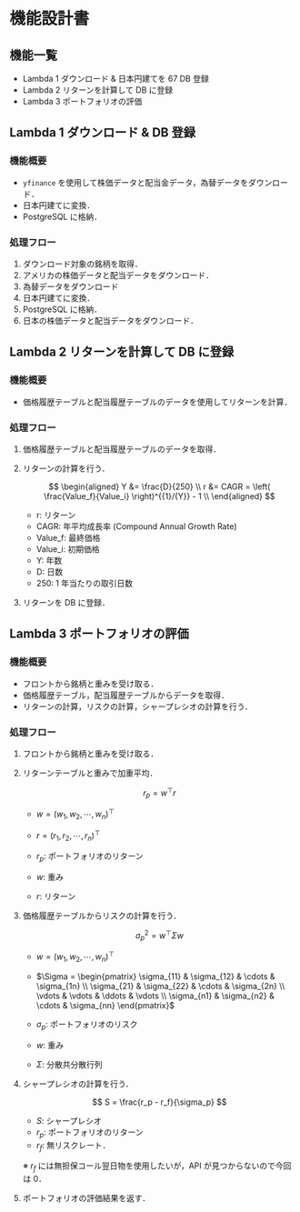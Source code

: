 # 機能設計書

## 機能一覧

- Lambda 1 ダウンロード & 日本円建てを 67 DB 登録
- Lambda 2 リターンを計算して DB に登録
- Lambda 3 ポートフォリオの評価

## Lambda 1 ダウンロード & DB 登録

### 機能概要

- `yfinance` を使用して株価データと配当金データ，為替データをダウンロード．
- 日本円建てに変換．
- PostgreSQL に格納．

### 処理フロー

1. ダウンロード対象の銘柄を取得．
2. アメリカの株価データと配当データをダウンロード．
3. 為替データをダウンロード
4. 日本円建てに変換．
5. PostgreSQL に格納．
6. 日本の株価データと配当データをダウンロード．

## Lambda 2 リターンを計算して DB に登録

### 機能概要

- 価格履歴テーブルと配当履歴テーブルのデータを使用してリターンを計算．

### 処理フロー

1. 価格履歴テーブルと配当履歴テーブルのデータを取得．
2. リターンの計算を行う．

   $$
   \begin{aligned}
   Y &= \frac{D}{250} \\
   r &= CAGR = \left( \frac{Value_f}{Value_i} \right)^{{1}/{Y}} - 1 \\
   \end{aligned}
   $$

   - r: リターン
   - CAGR: 年平均成長率 (Compound Annual Growth Rate)
   - Value_f: 最終価格
   - Value_i: 初期価格
   - Y: 年数
   - D: 日数
   - 250: 1 年当たりの取引日数

3. リターンを DB に登録．

## Lambda 3 ポートフォリオの評価

### 機能概要

- フロントから銘柄と重みを受け取る．
- 価格履歴テーブル，配当履歴テーブルからデータを取得．
- リターンの計算，リスクの計算，シャープレシオの計算を行う．

### 処理フロー

1. フロントから銘柄と重みを受け取る．
2. リターンテーブルと重みで加重平均．

   $$
   r_p = w^{\top} r
   $$

   - $w = (w_1, w_2, \cdots, w_n)^{\top}$
   - $r = (r_1, r_2, \cdots, r_n)^{\top}$

   - $r_p$: ポートフォリオのリターン
   - $w$: 重み
   - $r$: リターン

3. 価格履歴テーブルからリスクの計算を行う．

   $$
   \sigma_p^2 = w^{\top} \Sigma w
   $$

   - $w = (w_1, w_2, \cdots, w_n)^{\top}$
   - $\Sigma = \begin{pmatrix} \sigma_{11} & \sigma_{12} & \cdots & \sigma_{1n} \\ \sigma_{21} & \sigma_{22} & \cdots & \sigma_{2n} \\ \vdots & \vdots & \ddots & \vdots \\ \sigma_{n1} & \sigma_{n2} & \cdots & \sigma_{nn} \end{pmatrix}$

   - $\sigma_p$: ポートフォリオのリスク
   - $w$: 重み
   - $\Sigma$: 分散共分散行列

4. シャープレシオの計算を行う．

   $$
   S = \frac{r_p - r_f}{\sigma_p}
   $$

   - $S$: シャープレシオ
   - $r_p$: ポートフォリオのリターン
   - $r_f$: 無リスクレート．

   ※ $r_f$ には無担保コール翌日物を使用したいが，API が見つからないので今回は 0．

5. ポートフォリオの評価結果を返す．
